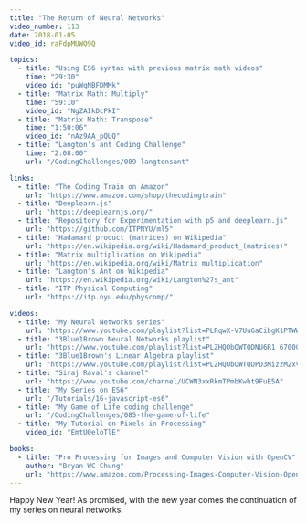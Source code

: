 ```yaml
---
title: "The Return of Neural Networks"
video_number: 113
date: 2018-01-05
video_id: raFdpMUWO9Q

topics:
  - title: "Using ES6 syntax with previous matrix math videos"
    time: "29:30"
    video_id: "puWqNBFDMMk"
  - title: "Matrix Math: Multiply"
    time: "59:10"
    video_id: "NgZAIkDcPkI"
  - title: "Matrix Math: Transpose"
    time: "1:50:06"
    video_id: "nAz9AA_pQUQ"
  - title: "Langton's ant Coding Challenge"
    time: "2:08:00"
    url: "/CodingChallenges/089-langtonsant"

links:
  - title: "The Coding Train on Amazon"
    url: "https://www.amazon.com/shop/thecodingtrain"
  - title: "Deeplearn.js"
    url: "https://deeplearnjs.org/"
  - title: "Repository for Experimentation with p5 and deeplearn.js"
    url: "https://github.com/ITPNYU/ml5"
  - title: "Hadamard product (matrices) on Wikipedia"
    url: "https://en.wikipedia.org/wiki/Hadamard_product_(matrices)"
  - title: "Matrix multiplication on Wikipedia"
    url: "https://en.wikipedia.org/wiki/Matrix_multiplication"
  - title: "Langton's Ant on Wikipedia"
    url: "https://en.wikipedia.org/wiki/Langton%27s_ant"
  - title: "ITP Physical Computing"
    url: "https://itp.nyu.edu/physcomp/"

videos:
  - title: "My Neural Networks series"
    url: "https://www.youtube.com/playlist?list=PLRqwX-V7Uu6aCibgK1PTWWu9by6XFdCfh"
  - title: "3Blue1Brown Neural Networks playlist"
    url: "https://www.youtube.com/playlist?list=PLZHQObOWTQDNU6R1_67000Dx_ZCJB-3pi"
  - title: "3Blue1Brown's Linear Algebra playlist"
    url: "https://www.youtube.com/playlist?list=PLZHQObOWTQDPD3MizzM2xVFitgF8hE_ab"
  - title: "Siraj Raval's channel"
    url: "https://www.youtube.com/channel/UCWN3xxRkmTPmbKwht9FuE5A"
  - title: "My Series on ES6"
    url: "/Tutorials/16-javascript-es6"
  - title: "My Game of Life coding challenge"
    url: "/CodingChallenges/085-the-game-of-life"
  - title: "My Tutorial on Pixels in Processing"
    video_id: "EmtU0eloTlE"

books:
  - title: "Pro Processing for Images and Computer Vision with OpenCV"
    author: "Bryan WC Chung"
    url: "https://www.amazon.com/Processing-Images-Computer-Vision-OpenCV/dp/1484227743"
---
```


Happy New Year! As promised, with the new year comes the continuation of my series on neural networks.
